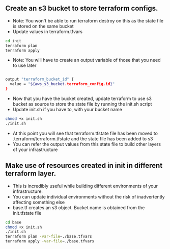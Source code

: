 ## Create an s3 bucket to store terraform configs.

- Note: You won't be able to run terraform destroy on this as the state file is stored on the same bucket
- Update values in terraform.tfvars

```sh
cd init
terraform plan
terraform apply

```

- Note: You will have to create an output variable of those that you need to use later

```sh

output "terraform_bucket_id" {
  value = "${aws_s3_bucket.terraform_config.id}"
}
```

- Now that you have the bucket created, update terraform to use s3 bucket as source to store the state file by running the init.sh script
- Update init.sh if you have to, with your bucket name

```sh
chmod +x init.sh
./init.sh
```

- At this point you will see that terraform.tfstate file has been moved to .terraform/terraform.tfstate and the state file has been added to s3
- You can refer the output values from this state file to build other layers of your infrastructure

## Make use of resources created in init in different terraform layer.

- This is incredibly useful while building different environments of your infrastructure.
- You can update individual environments without the risk of inadvertently affecting something else
- base.tf creates an s3 object. Bucket name is obtained from the init.tfstate file


```sh
cd base
chmod +x init.sh
./init.sh
terraform plan -var-file=./base.tfvars
terraform apply -var-file=./base.tfvars
```

